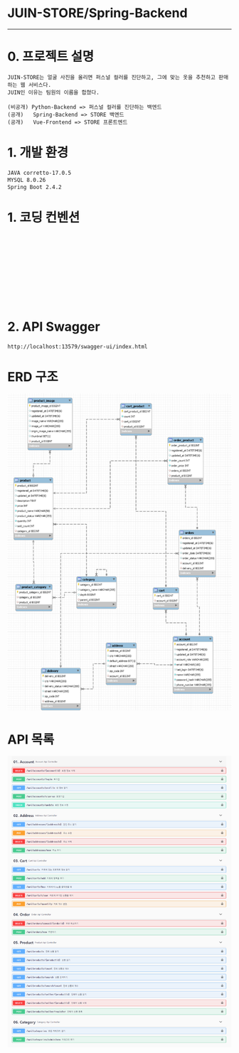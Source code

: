 # JUIN-STORE/Spring-Backend

---
# 0. 프로젝트 설명
```text
JUIN-STORE는 얼굴 사진을 올리면 퍼스널 컬러를 진단하고, 그에 맞는 옷을 추천하고 판매하는 웹 서비스다.
JUIN인 이유는 팀원의 이름을 합쳤다.

(비공개) Python-Backend => 퍼스널 컬러를 진단하는 백엔드
(공개)   Spring-Backend => STORE 백엔드  
(공개)   Vue-Frontend => STORE 프론트엔드
```

# 1. 개발 환경
```text
JAVA corretto-17.0.5
MYSQL 8.0.26
Spring Boot 2.4.2
```

# 1. 코딩 컨벤션
![CODING CONVENTION](C:\Users\junsu\Desktop\JZ-eCommerce\Spring-Backend\CODING-CONVENTION.md)

# 2. API Swagger
```text
http://localhost:13579/swagger-ui/index.html
```

# ERD 구조
![erd.png](erd.png)

# API 목록
![api.png](api.png)